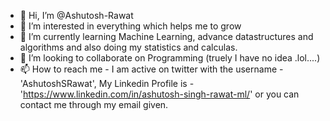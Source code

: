 - 👋 Hi, I’m @Ashutosh-Rawat
- 👀 I’m interested in everything which helps me to grow
- 🌱 I’m currently learning Machine Learning, advance datastructures and algorithms and also doing my statistics and calculas.
- 💞️ I’m looking to collaborate on Programming (truely I have no idea .lol....)
- 📫 How to reach me - I am active on twitter with the username - 'AshutoshSRawat', My Linkedin Profile is - 'https://www.linkedin.com/in/ashutosh-singh-rawat-ml/' or you can contact me through my email given.

<!---
Ashutosh-Rawat/Ashutosh-Rawat is a ✨ special ✨ repository because its `README.md` (this file) appears on your GitHub profile.
You can click the Preview link to take a look at your changes.
--->
